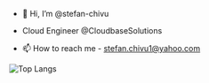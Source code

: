 - 👋 Hi, I’m @stefan-chivu

- Cloud Engineer @CloudbaseSolutions

- 📫 How to reach me - stefan.chivu1@yahoo.com

![Top Langs](https://github-readme-stats.vercel.app/api/top-langs/?username=stefan-chivu&layout=compact)

